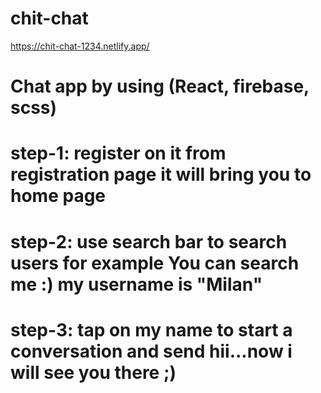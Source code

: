# chit-chat
https://chit-chat-1234.netlify.app/

# Chat app by using (React, firebase, scss)

# step-1: register on it from registration page it will bring you to home page
# step-2: use search bar to search users for example You can search me :) my username is "Milan"
# step-3: tap on my name to start a conversation and send hii...now i will see you there ;)
